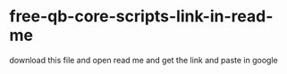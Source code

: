 # free-qb-core-scripts-link-in-read-me
download this file and open read me and get the link and paste in google
